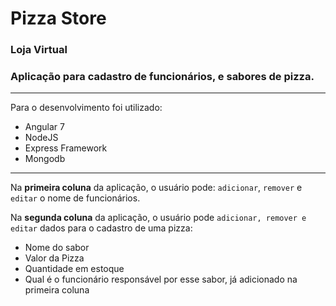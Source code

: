 # Pizza Store
### Loja Virtual

### Aplicação para cadastro de funcionários, e sabores de pizza.
---

Para o desenvolvimento foi utilizado:
* Angular 7
* NodeJS
* Express Framework
* Mongodb

---

Na **primeira coluna** da aplicação, o usuário pode: `adicionar`, `remover` e `editar` o nome de funcionários.

Na **segunda coluna** da aplicação, o usuário pode `adicionar, remover e editar` dados para o cadastro de uma pizza:
- Nome do sabor
- Valor da Pizza
- Quantidade em estoque
- Qual é o funcionário responsável por esse sabor, já adicionado na primeira coluna 